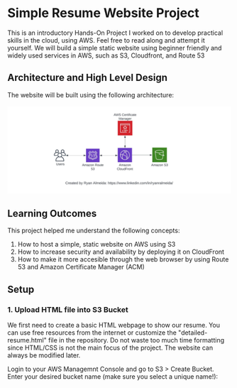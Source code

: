 # Simple Resume Website Project

This is an introductory Hands-On Project I worked on to develop practical skills in the cloud, using AWS. Feel free to read along and attempt it yourself. We will build a simple static website using beginner friendly and widely used services in AWS, such as S3, Cloudfront, and Route 53

## Architecture and High Level Design

The website will be built using the following architecture: <br><br>
![Alt text](reference-architecture.jpeg)

## Learning Outcomes

This project helped me understand the following concepts: <br>
1) How to host a simple, static website on AWS using S3
2) How to increase security and availability by deploying it on CloudFront
3) How to make it more accesible through the web browser by using Route 53 and Amazon Certificate Manager (ACM)

## Setup
### 1. Upload HTML file into S3 Bucket 
We first need to create a basic HTML webpage to show our resume. You can use free resources from the internet or customize the "detailed-resume.html" file in the repository. Do not waste too much time formatting since HTML/CSS is not the main focus of the project. The website can always be modified later. <br>

Login to your AWS Managemnt Console and go to S3 > Create Bucket. Enter your desired bucket name (make sure you select a unique name!):

